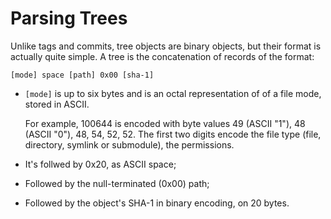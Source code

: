 # Parsing Trees

Unlike tags and commits, tree objects are binary objects, but their format is actually quite
simple. A tree is the concatenation of records of the format:

`[mode] space [path] 0x00 [sha-1]`

- `[mode]` is up to six bytes and is an octal representation of of a file mode, stored in ASCII.

  For example, 100644 is encoded with byte values 49 (ASCII "1"), 48 (ASCII "0"), 48, 54, 52,
  52. The first two digits encode the file type (file, directory, symlink or submodule), the
  permissions.
- It's follwed by 0x20, as ASCII space;
- Followed by the null-terminated (0x00) path;
- Followed by the object's SHA-1 in binary encoding, on 20 bytes.

